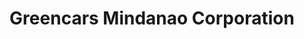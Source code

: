 ---
title: "Greencars Mindanao Corporation"
url: /zamboanga-city/greencars-mindanao-corporation/
shop: car
---